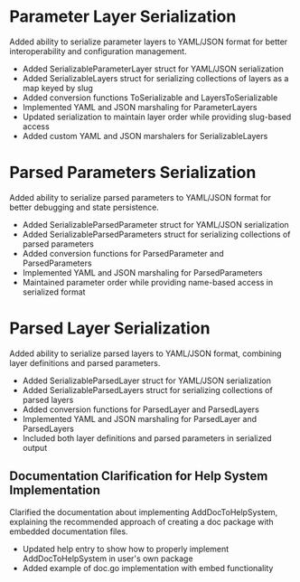 # Parameter Layer Serialization

Added ability to serialize parameter layers to YAML/JSON format for better interoperability and configuration management.

- Added SerializableParameterLayer struct for YAML/JSON serialization
- Added SerializableLayers struct for serializing collections of layers as a map keyed by slug
- Added conversion functions ToSerializable and LayersToSerializable
- Implemented YAML and JSON marshaling for ParameterLayers
- Updated serialization to maintain layer order while providing slug-based access
- Added custom YAML and JSON marshalers for SerializableLayers

# Parsed Parameters Serialization

Added ability to serialize parsed parameters to YAML/JSON format for better debugging and state persistence.

- Added SerializableParsedParameter struct for YAML/JSON serialization
- Added SerializableParsedParameters struct for serializing collections of parsed parameters
- Added conversion functions for ParsedParameter and ParsedParameters
- Implemented YAML and JSON marshaling for ParsedParameters
- Maintained parameter order while providing name-based access in serialized format

# Parsed Layer Serialization

Added ability to serialize parsed layers to YAML/JSON format, combining layer definitions and parsed parameters.

- Added SerializableParsedLayer struct for YAML/JSON serialization
- Added SerializableParsedLayers struct for serializing collections of parsed layers
- Added conversion functions for ParsedLayer and ParsedLayers
- Implemented YAML and JSON marshaling for ParsedLayer and ParsedLayers
- Included both layer definitions and parsed parameters in serialized output

## Documentation Clarification for Help System Implementation

Clarified the documentation about implementing AddDocToHelpSystem, explaining the recommended approach of creating a doc package with embedded documentation files.

- Updated help entry to show how to properly implement AddDocToHelpSystem in user's own package
- Added example of doc.go implementation with embed functionality 